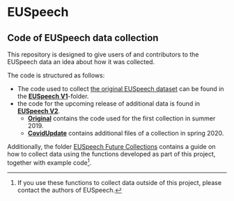# EUSpeech
## Code of EUSpeech data collection

This repository is designed to give users of and contributors to the EUSpeech data an idea about how it was collected.

The code is structured as follows:
- The code used to collect [the original EUSpeech dataset](https://dataverse.harvard.edu/dataset.xhtml?persistentId=doi:10.7910/DVN/XPCVEI) can be found in the [**EUSpeech V1**](https://github.com/nicolaiberk/EUSpeech/tree/master/EUSpeech%20V1)-folder.
- the code for the upcoming release of additional data is found in [**EUSpeech V2**](https://github.com/nicolaiberk/EUSpeech/tree/master/EUSpeech%20V2).
  - [**Original**](https://github.com/nicolaiberk/EUSpeech/tree/master/EUSpeech%20V2/Original) contains the code used for the first collection in summer 2019.
  - [**CovidUpdate**](https://github.com/nicolaiberk/EUSpeech/tree/master/EUSpeech%20V2/CovidUpdate) contains additional files of a collection in spring 2020.
  
Additionally, the folder [EUSpeech Future Collections](https://github.com/nicolaiberk/EUSpeech/tree/master/EUSpeech%20Future%20Collections) contains a guide on how to collect data using the functions developed as part of this project, together with example code[^1].

[^1]: If you use these functions to collect data outside of this project, please contact the authors of EUSpeech.